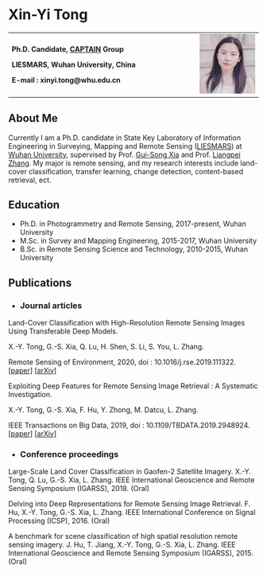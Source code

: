 # Xin-Yi Tong

<table border="0">
  <tr>
    <td width="75%">
    <p><b>Ph.D. Candidate, <a href="http://captain.whu.edu.cn/">CAPTAIN</a> Group</b></p>
    <p><b>LIESMARS, Wuhan University, China</b></p>
    <p><b>E-mail : xinyi.tong@whu.edu.cn</b></p>
    </td>
    <td width="25%">
      <img src="/photo.jpg" width="100%"> 
    </td>
  </tr>
</table>


## About Me
Currently I am a Ph.D. candidate in State Key Laboratory of Information Engineering in Surveying, Mapping and Remote Sensing ([LIESMARS](http://www.lmars.whu.edu.cn/en/)) at [Wuhan University](https://en.whu.edu.cn/), supervised by Prof. [Gui-Song Xia](http://captain.whu.edu.cn/xia_En.html) and Prof. [Liangpei Zhang](http://www.lmars.whu.edu.cn/prof_web/zhangliangpei/rs/index.html). My major is remote sensing, and my research interests include land-cover classification, transfer learning, change detection, content-based retrieval, ect.

## Education
- Ph.D. in Photogrammetry and Remote Sensing, 2017-present, Wuhan University
- M.Sc. in Survey and Mapping Engineering, 2015-2017, Wuhan University
- B.Sc. in Remote Sensing Science and Technology, 2010-2015, Wuhan University

## Publications

- ### Journal articles
Land-Cover Classification with High-Resolution Remote Sensing Images Using Transferable Deep Models.

X.-Y. Tong, G.-S. Xia, Q. Lu, H. Shen, S. Li, S. You, L. Zhang.

Remote Sensing of Environment, 2020, doi : 10.1016/j.rse.2019.111322. [[paper]](https://www.sciencedirect.com/science/article/abs/pii/S0034425719303414) [[arXiv]](https://arxiv.org/pdf/1807.05713.pdf)


Exploiting Deep Features for Remote Sensing Image Retrieval : A Systematic Investigation.

X.-Y. Tong, G.-S. Xia, F. Hu, Y. Zhong, M. Datcu, L. Zhang.

IEEE Transactions on Big Data, 2019, doi : 10.1109/TBDATA.2019.2948924. [[paper]](https://ieeexplore.ieee.org/document/8880494) [[arXiv]](https://arxiv.org/pdf/1707.07321.pdf)

- ### Conference proceedings
Large-Scale Land Cover Classification in Gaofen-2 Satellite Imagery.
X.-Y. Tong, Q. Lu, G.-S. Xia, L. Zhang.
IEEE International Geoscience and Remote Sensing Symposium (IGARSS), 2018. (Oral)

Delving into Deep Representations for Remote Sensing Image Retrieval.
F. Hu, X.-Y. Tong, G.-S. Xia, L. Zhang.
IEEE International Conference on Signal Processing (ICSP), 2016. (Oral)

A benchmark for scene classification of high spatial resolution remote sensing imagery.
J. Hu, T. Jiang, X.-Y. Tong, G.-S. Xia, L. Zhang.
IEEE International Geoscience and Remote Sensing Symposium (IGARSS), 2015. (Oral)
